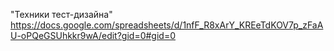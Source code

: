 "Техники тест-дизайна"
https://docs.google.com/spreadsheets/d/1nfF_R8xArY_KREeTdKOV7p_zFaAU-oPQeGSUhkkr9wA/edit?gid=0#gid=0
